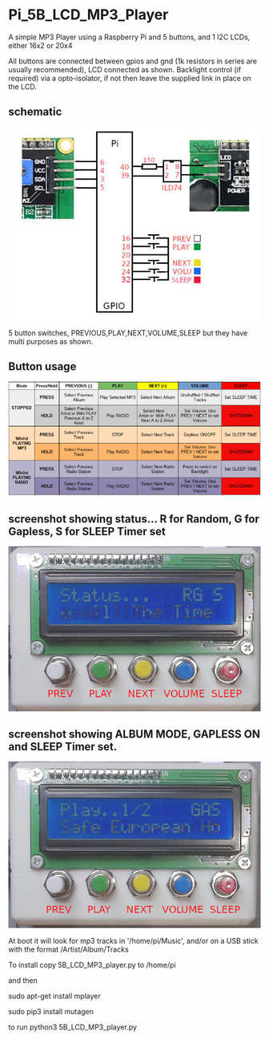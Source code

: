 # Pi_5B_LCD_MP3_Player

A simple MP3 Player using a Raspberry Pi and 5 buttons, and 1 I2C LCDs, either 16x2 or 20x4

All buttons are connected between gpios and gnd (1k resistors in series are usually recommended), LCD connected as shown. Backlight control (if required) via a opto-isolator, if not then leave the supplied link in place on the LCD.

## schematic

![schematic](schematic.jpg)

5 button switches, PREVIOUS,PLAY,NEXT,VOLUME,SLEEP but they have multi purposes as shown.
## Button usage

![modes](modes.jpg)

## screenshot showing status... R for Random, G for Gapless,  S for SLEEP Timer set

![schematic](photo002.jpg)

## screenshot showing ALBUM MODE, GAPLESS ON and SLEEP Timer set.

![schematic](photo001.jpg)


At boot it will look for mp3 tracks in '/home/pi/Music', and/or on a USB stick with the format /Artist/Album/Tracks

To install copy 5B_LCD_MP3_player.py to /home/pi

and then

sudo apt-get install mplayer

sudo pip3 install mutagen

to run python3 5B_LCD_MP3_player.py
